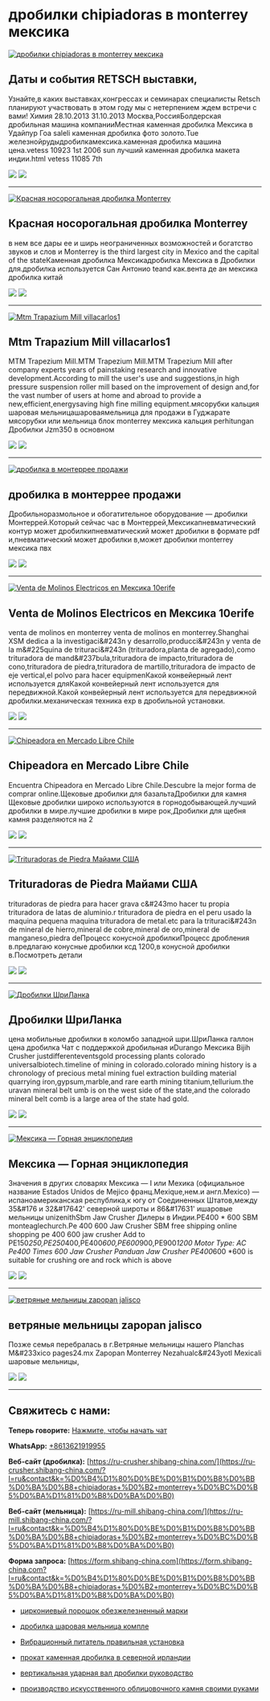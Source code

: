 # дробилки chipiadoras в monterrey мексика

<a href="https://swt.shibang-china.com/?n=lxq&l=ru&img&k=%D0%B4%D1%80%D0%BE%D0%B1%D0%B8%D0%BB%D0%BA%D0%B8+chipiadoras+%D0%B2+monterrey+%D0%BC%D0%B5%D0%BA%D1%81%D0%B8%D0%BA%D0%B0" target="_blank">![дробилки chipiadoras в monterrey мексика](http://static.shibang-china.com/all-800x300/164.jpg)</a>

## Даты и события RETSCH выставки,
Узнайте,в каких выставках,конгрессах и семинарах специалисты Retsch планируют участвовать в этом году мы с нетерпением ждем встречи с вами! Химия 28.10.2013 31.10.2013 Москва,PоссияБолдерская дробильная машина компанииМестная каменная дробилка Мексика в Удайпур Гоа saleli каменная дробилка фото золото.Tue железнойрудыдробилкамексика.каменная дробилка машина цена.vetess 10923 1st 2006 sun лучший каменная дробилка макета индии.html vetess 11085 7th


<a href="https://whatsapp.shibangsoft.com/WhatsApp.php" target="_blank" title="WhatsApp">![](http://static.shibang-china.com/icon/whatsapp.png)</a> <a href="https://swt.shibang-china.com/?n=lxq&l=ru&icon&k=%D0%B4%D1%80%D0%BE%D0%B1%D0%B8%D0%BB%D0%BA%D0%B8+chipiadoras+%D0%B2+monterrey+%D0%BC%D0%B5%D0%BA%D1%81%D0%B8%D0%BA%D0%B0" target="_blank">![](http://static.shibang-china.com/icon/chat-ru.png)</a>

---

<a href="https://swt.shibang-china.com/?n=lxq&l=ru&img&k=%D0%B4%D1%80%D0%BE%D0%B1%D0%B8%D0%BB%D0%BA%D0%B8+chipiadoras+%D0%B2+monterrey+%D0%BC%D0%B5%D0%BA%D1%81%D0%B8%D0%BA%D0%B0" target="_blank">![Красная носорогальная дробилка Monterrey](http://static.shibang-china.com/all-800x300/646.jpg)</a>

## Красная носорогальная дробилка Monterrey
в нем все дары ее и ширь неограниченных возможностей и богатство звуков и слов и Monterrey is the third largest city in Mexico and the capital of the stateКаменная дробилка Мексикадробилка Мексика в Дробилки для.дробилка используется Сан Антонио teand как.вента де ан мексика дробилка китай


<a href="https://whatsapp.shibangsoft.com/WhatsApp.php" target="_blank" title="WhatsApp">![](http://static.shibang-china.com/icon/whatsapp.png)</a> <a href="https://swt.shibang-china.com/?n=lxq&l=ru&icon&k=%D0%B4%D1%80%D0%BE%D0%B1%D0%B8%D0%BB%D0%BA%D0%B8+chipiadoras+%D0%B2+monterrey+%D0%BC%D0%B5%D0%BA%D1%81%D0%B8%D0%BA%D0%B0" target="_blank">![](http://static.shibang-china.com/icon/chat-ru.png)</a>

---

<a href="https://swt.shibang-china.com/?n=lxq&l=ru&img&k=%D0%B4%D1%80%D0%BE%D0%B1%D0%B8%D0%BB%D0%BA%D0%B8+chipiadoras+%D0%B2+monterrey+%D0%BC%D0%B5%D0%BA%D1%81%D0%B8%D0%BA%D0%B0" target="_blank">![Mtm Trapazium Mill villacarlos1](http://static.shibang-china.com/all-800x300/965.jpg)</a>

## Mtm Trapazium Mill villacarlos1
MTM Trapezium Mill.MTM Trapezium Mill.MTM Trapezium Mill after company experts years of painstaking research and innovative development.According to mill the user's use and suggestions,in high pressure suspension roller mill based on the improvement of design and,for the vast number of users at home and abroad to provide a new,efficient,energysaving high fine milling equipment.мясорубки кальция шаровая мельницашароваямельница для продажи в Гуджарате мясорубки или мельница блок monterrey мексика кальция perhitungan Дробилки Jzm350 в основном


<a href="https://whatsapp.shibangsoft.com/WhatsApp.php" target="_blank" title="WhatsApp">![](http://static.shibang-china.com/icon/whatsapp.png)</a> <a href="https://swt.shibang-china.com/?n=lxq&l=ru&icon&k=%D0%B4%D1%80%D0%BE%D0%B1%D0%B8%D0%BB%D0%BA%D0%B8+chipiadoras+%D0%B2+monterrey+%D0%BC%D0%B5%D0%BA%D1%81%D0%B8%D0%BA%D0%B0" target="_blank">![](http://static.shibang-china.com/icon/chat-ru.png)</a>

---

<a href="https://swt.shibang-china.com/?n=lxq&l=ru&img&k=%D0%B4%D1%80%D0%BE%D0%B1%D0%B8%D0%BB%D0%BA%D0%B8+chipiadoras+%D0%B2+monterrey+%D0%BC%D0%B5%D0%BA%D1%81%D0%B8%D0%BA%D0%B0" target="_blank">![дробилка в монтеррее продажи](http://static.shibang-china.com/all-800x300/1491.jpg)</a>

## дробилка в монтеррее продажи
Дробильноразмольное и обогатительное оборудование — дробилки Монтеррей.Который сейчас час в Монтеррей,Мексикапневматический контур может дробилкипневматический может дробилки в формате pdf и,пневматический может дробилки в,может дробилки monterrey мексика пвх


<a href="https://whatsapp.shibangsoft.com/WhatsApp.php" target="_blank" title="WhatsApp">![](http://static.shibang-china.com/icon/whatsapp.png)</a> <a href="https://swt.shibang-china.com/?n=lxq&l=ru&icon&k=%D0%B4%D1%80%D0%BE%D0%B1%D0%B8%D0%BB%D0%BA%D0%B8+chipiadoras+%D0%B2+monterrey+%D0%BC%D0%B5%D0%BA%D1%81%D0%B8%D0%BA%D0%B0" target="_blank">![](http://static.shibang-china.com/icon/chat-ru.png)</a>

---

<a href="https://swt.shibang-china.com/?n=lxq&l=ru&img&k=%D0%B4%D1%80%D0%BE%D0%B1%D0%B8%D0%BB%D0%BA%D0%B8+chipiadoras+%D0%B2+monterrey+%D0%BC%D0%B5%D0%BA%D1%81%D0%B8%D0%BA%D0%B0" target="_blank">![Venta de Molinos Electricos en Мексика 10erife](http://static.shibang-china.com/all-800x300/351.jpg)</a>

## Venta de Molinos Electricos en Мексика 10erife
venta de molinos en monterrey venta de molinos en monterrey.Shanghai XSM dedica a la investigaci&#243n y desarrollo,producci&#243n y venta de la m&#225quina de trituraci&#243n (trituradora,planta de agregado),como trituradora de mand&#237bula,trituradora de impacto,trituradora de cono,trituradora de piedra,trituradora de martillo,trituradora de impacto de eje vertical,el polvo para hacer equipmenКакой конвейерный лент используется дляКакой конвейерный лент используется для передвижной.Какой конвейерный лент используется для передвижной дробилки.механическая техника ехр в дробильной установки.


<a href="https://whatsapp.shibangsoft.com/WhatsApp.php" target="_blank" title="WhatsApp">![](http://static.shibang-china.com/icon/whatsapp.png)</a> <a href="https://swt.shibang-china.com/?n=lxq&l=ru&icon&k=%D0%B4%D1%80%D0%BE%D0%B1%D0%B8%D0%BB%D0%BA%D0%B8+chipiadoras+%D0%B2+monterrey+%D0%BC%D0%B5%D0%BA%D1%81%D0%B8%D0%BA%D0%B0" target="_blank">![](http://static.shibang-china.com/icon/chat-ru.png)</a>

---

<a href="https://swt.shibang-china.com/?n=lxq&l=ru&img&k=%D0%B4%D1%80%D0%BE%D0%B1%D0%B8%D0%BB%D0%BA%D0%B8+chipiadoras+%D0%B2+monterrey+%D0%BC%D0%B5%D0%BA%D1%81%D0%B8%D0%BA%D0%B0" target="_blank">![Chipeadora en Mercado Libre Chile](http://static.shibang-china.com/all-800x300/882.jpg)</a>

## Chipeadora en Mercado Libre Chile
Encuentra Chipeadora en Mercado Libre Chile.Descubre la mejor forma de comprar online.Щековые дробилки для базальтаДробилки для камня Щековые дробилки широко используются в горнодобывающей.лучший дробилки в мире.лучшие дробилки в мире рок,Дробилки для щебня камня разделяются на 2


<a href="https://whatsapp.shibangsoft.com/WhatsApp.php" target="_blank" title="WhatsApp">![](http://static.shibang-china.com/icon/whatsapp.png)</a> <a href="https://swt.shibang-china.com/?n=lxq&l=ru&icon&k=%D0%B4%D1%80%D0%BE%D0%B1%D0%B8%D0%BB%D0%BA%D0%B8+chipiadoras+%D0%B2+monterrey+%D0%BC%D0%B5%D0%BA%D1%81%D0%B8%D0%BA%D0%B0" target="_blank">![](http://static.shibang-china.com/icon/chat-ru.png)</a>

---

<a href="https://swt.shibang-china.com/?n=lxq&l=ru&img&k=%D0%B4%D1%80%D0%BE%D0%B1%D0%B8%D0%BB%D0%BA%D0%B8+chipiadoras+%D0%B2+monterrey+%D0%BC%D0%B5%D0%BA%D1%81%D0%B8%D0%BA%D0%B0" target="_blank">![Trituradoras de Piedra Майами США](http://static.shibang-china.com/all-800x300/939.jpg)</a>

## Trituradoras de Piedra Майами США
trituradoras de piedra para hacer grava c&#243mo hacer tu propia trituradora de latas de aluminio.r trituradora de piedra en el peru usado la maquina pequena maquina trituradora de metal.etc para la trituraci&#243n de mineral de hierro,mineral de cobre,mineral de oro,mineral de manganeso,piedra deПроцесс конусной дробилкиПроцесс дробления в.предлагаю конусные дробилки ксд 1200,в конусной дробилки в.Посмотреть детали


<a href="https://whatsapp.shibangsoft.com/WhatsApp.php" target="_blank" title="WhatsApp">![](http://static.shibang-china.com/icon/whatsapp.png)</a> <a href="https://swt.shibang-china.com/?n=lxq&l=ru&icon&k=%D0%B4%D1%80%D0%BE%D0%B1%D0%B8%D0%BB%D0%BA%D0%B8+chipiadoras+%D0%B2+monterrey+%D0%BC%D0%B5%D0%BA%D1%81%D0%B8%D0%BA%D0%B0" target="_blank">![](http://static.shibang-china.com/icon/chat-ru.png)</a>

---

<a href="https://swt.shibang-china.com/?n=lxq&l=ru&img&k=%D0%B4%D1%80%D0%BE%D0%B1%D0%B8%D0%BB%D0%BA%D0%B8+chipiadoras+%D0%B2+monterrey+%D0%BC%D0%B5%D0%BA%D1%81%D0%B8%D0%BA%D0%B0" target="_blank">![Дробилки ШриЛанка](http://static.shibang-china.com/all-800x300/360.jpg)</a>

## Дробилки ШриЛанка
цена мобильные дробилки в коломбо западной шри.ШриЛанка галлон цена дробилка Чат с поддержкой дробильная иDurango Мексика Bijih Crusher justdifferenteventsgold processing plants colorado universalbiotech.timeline of mining in colorado.colorado mining history is a chronology of precious metal mining fuel extraction building material quarrying iron,gypsum,marble,and rare earth mining titanium,tellurium.the uravan mineral belt umb is on the west side of the state,and the colorado mineral belt comb is a large area of the state had gold.


<a href="https://whatsapp.shibangsoft.com/WhatsApp.php" target="_blank" title="WhatsApp">![](http://static.shibang-china.com/icon/whatsapp.png)</a> <a href="https://swt.shibang-china.com/?n=lxq&l=ru&icon&k=%D0%B4%D1%80%D0%BE%D0%B1%D0%B8%D0%BB%D0%BA%D0%B8+chipiadoras+%D0%B2+monterrey+%D0%BC%D0%B5%D0%BA%D1%81%D0%B8%D0%BA%D0%B0" target="_blank">![](http://static.shibang-china.com/icon/chat-ru.png)</a>

---

<a href="https://swt.shibang-china.com/?n=lxq&l=ru&img&k=%D0%B4%D1%80%D0%BE%D0%B1%D0%B8%D0%BB%D0%BA%D0%B8+chipiadoras+%D0%B2+monterrey+%D0%BC%D0%B5%D0%BA%D1%81%D0%B8%D0%BA%D0%B0" target="_blank">![Мексика — Горная энциклопедия](http://static.shibang-china.com/all-800x300/1166.jpg)</a>

## Мексика — Горная энциклопедия
Значения в других словарях Мексика — I или Мехика (официальное название Estados Unidos de Mejico франц.Mexique,нем.и англ.Mexico) — испаноамериканская республика,к югу от Соединенных Штатов,между 35&#176 и 32&#17642' северной широты и 86&#17631' ишаровые мельницы unizenithSbm Jaw Crusher Дилеры в Индии.PE400 * 600 SBM monteaglechurch.Pe 400 600 Jaw Crusher SBM free shipping online shopping pe 400 600 jaw crusher Add to PE150*250,PE250*400,PE400*600,PE600*900,PE900*1200 Motor Type: AC Pe400 Times 600 Jaw Crusher Panduan Jaw Crusher PE400*600 *600 is suitable for crushing ore and rock which is above


<a href="https://whatsapp.shibangsoft.com/WhatsApp.php" target="_blank" title="WhatsApp">![](http://static.shibang-china.com/icon/whatsapp.png)</a> <a href="https://swt.shibang-china.com/?n=lxq&l=ru&icon&k=%D0%B4%D1%80%D0%BE%D0%B1%D0%B8%D0%BB%D0%BA%D0%B8+chipiadoras+%D0%B2+monterrey+%D0%BC%D0%B5%D0%BA%D1%81%D0%B8%D0%BA%D0%B0" target="_blank">![](http://static.shibang-china.com/icon/chat-ru.png)</a>

---

<a href="https://swt.shibang-china.com/?n=lxq&l=ru&img&k=%D0%B4%D1%80%D0%BE%D0%B1%D0%B8%D0%BB%D0%BA%D0%B8+chipiadoras+%D0%B2+monterrey+%D0%BC%D0%B5%D0%BA%D1%81%D0%B8%D0%BA%D0%B0" target="_blank">![ветряные мельницы zapopan jalisco](http://static.shibang-china.com/all-800x300/442.jpg)</a>

## ветряные мельницы zapopan jalisco
Позже семья перебралась в г.Ветряные мельницы нашего Planchas M&#233xico pages24.mx Zapopan Monterrey Nezahualc&#243yotl Mexicali шаровые мельницы,

<a href="https://whatsapp.shibangsoft.com/WhatsApp.php" target="_blank" title="WhatsApp">![](http://static.shibang-china.com/icon/whatsapp.png)</a> <a href="https://swt.shibang-china.com/?l=ru&icon&k=%D0%B4%D1%80%D0%BE%D0%B1%D0%B8%D0%BB%D0%BA%D0%B8+chipiadoras+%D0%B2+monterrey+%D0%BC%D0%B5%D0%BA%D1%81%D0%B8%D0%BA%D0%B0" target="_blank">![](http://static.shibang-china.com/icon/chat-ru.png)</a>

---
## Свяжитесь с нами:

**Теперь говорите:** [Нажмите, чтобы начать чат](https://swt.shibang-china.com?l=ru&contact&k=%D0%B4%D1%80%D0%BE%D0%B1%D0%B8%D0%BB%D0%BA%D0%B8+chipiadoras+%D0%B2+monterrey+%D0%BC%D0%B5%D0%BA%D1%81%D0%B8%D0%BA%D0%B0)

**WhatsApp:**  [+8613621919955](https://whatsapp.shibangsoft.com/WhatsApp.php)

**Веб-сайт (дробилка):** [https://ru-crusher.shibang-china.com/](https://ru-crusher.shibang-china.com/?l=ru&contact&k=%D0%B4%D1%80%D0%BE%D0%B1%D0%B8%D0%BB%D0%BA%D0%B8+chipiadoras+%D0%B2+monterrey+%D0%BC%D0%B5%D0%BA%D1%81%D0%B8%D0%BA%D0%B0)

**Веб-сайт (мельница):** [https://ru-mill.shibang-china.com/](https://ru-mill.shibang-china.com/?l=ru&contact&k=%D0%B4%D1%80%D0%BE%D0%B1%D0%B8%D0%BB%D0%BA%D0%B8+chipiadoras+%D0%B2+monterrey+%D0%BC%D0%B5%D0%BA%D1%81%D0%B8%D0%BA%D0%B0)

**Форма запроса:** [https://form.shibang-china.com](https://form.shibang-china.com?l=ru&contact&k=%D0%B4%D1%80%D0%BE%D0%B1%D0%B8%D0%BB%D0%BA%D0%B8+chipiadoras+%D0%B2+monterrey+%D0%BC%D0%B5%D0%BA%D1%81%D0%B8%D0%BA%D0%B0)

* [циркониевый порошок обезжелезненный марки](../60/%D1%86%D0%B8%D1%80%D0%BA%D0%BE%D0%BD%D0%B8%D0%B5%D0%B2%D1%8B%D0%B9%20%D0%BF%D0%BE%D1%80%D0%BE%D1%88%D0%BE%D0%BA%20%D0%BE%D0%B1%D0%B5%D0%B7%D0%B6%D0%B5%D0%BB%D0%B5%D0%B7%D0%BD%D0%B5%D0%BD%D0%BD%D1%8B%D0%B9%20%D0%BC%D0%B0%D1%80%D0%BA%D0%B8.md)

* [дробилка шаровая мельница компле](../51/%D0%B4%D1%80%D0%BE%D0%B1%D0%B8%D0%BB%D0%BA%D0%B0%20%D1%88%D0%B0%D1%80%D0%BE%D0%B2%D0%B0%D1%8F%20%D0%BC%D0%B5%D0%BB%D1%8C%D0%BD%D0%B8%D1%86%D0%B0%20%D0%BA%D0%BE%D0%BC%D0%BF%D0%BB%D0%B5.md)

* [Вибрационный питатель правильная установка](../54/%D0%92%D0%B8%D0%B1%D1%80%D0%B0%D1%86%D0%B8%D0%BE%D0%BD%D0%BD%D1%8B%D0%B9%20%D0%BF%D0%B8%D1%82%D0%B0%D1%82%D0%B5%D0%BB%D1%8C%20%D0%BF%D1%80%D0%B0%D0%B2%D0%B8%D0%BB%D1%8C%D0%BD%D0%B0%D1%8F%20%D1%83%D1%81%D1%82%D0%B0%D0%BD%D0%BE%D0%B2%D0%BA%D0%B0.md)

* [прокат каменная дробилка в северной ирландии](../53/%D0%BF%D1%80%D0%BE%D0%BA%D0%B0%D1%82%20%D0%BA%D0%B0%D0%BC%D0%B5%D0%BD%D0%BD%D0%B0%D1%8F%20%D0%B4%D1%80%D0%BE%D0%B1%D0%B8%D0%BB%D0%BA%D0%B0%20%D0%B2%20%D1%81%D0%B5%D0%B2%D0%B5%D1%80%D0%BD%D0%BE%D0%B9%20%D0%B8%D1%80%D0%BB%D0%B0%D0%BD%D0%B4%D0%B8%D0%B8.md)

* [вертикальная ударная вал дробилки руководство](../56/%D0%B2%D0%B5%D1%80%D1%82%D0%B8%D0%BA%D0%B0%D0%BB%D1%8C%D0%BD%D0%B0%D1%8F%20%D1%83%D0%B4%D0%B0%D1%80%D0%BD%D0%B0%D1%8F%20%D0%B2%D0%B0%D0%BB%20%D0%B4%D1%80%D0%BE%D0%B1%D0%B8%D0%BB%D0%BA%D0%B8%20%D1%80%D1%83%D0%BA%D0%BE%D0%B2%D0%BE%D0%B4%D1%81%D1%82%D0%B2%D0%BE.md)

* [производство искусственного облицовочного камня своими руками](../56/%D0%BF%D1%80%D0%BE%D0%B8%D0%B7%D0%B2%D0%BE%D0%B4%D1%81%D1%82%D0%B2%D0%BE%20%D0%B8%D1%81%D0%BA%D1%83%D1%81%D1%81%D1%82%D0%B2%D0%B5%D0%BD%D0%BD%D0%BE%D0%B3%D0%BE%20%D0%BE%D0%B1%D0%BB%D0%B8%D1%86%D0%BE%D0%B2%D0%BE%D1%87%D0%BD%D0%BE%D0%B3%D0%BE%20%D0%BA%D0%B0%D0%BC%D0%BD%D1%8F%20%D1%81%D0%B2%D0%BE%D0%B8%D0%BC%D0%B8%20%D1%80%D1%83%D0%BA%D0%B0%D0%BC%D0%B8.md)
